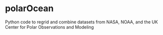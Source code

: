 # polarOcean
Python code to regrid and combine datasets from NASA, NOAA, and the UK Center for Polar Observations and Modeling
